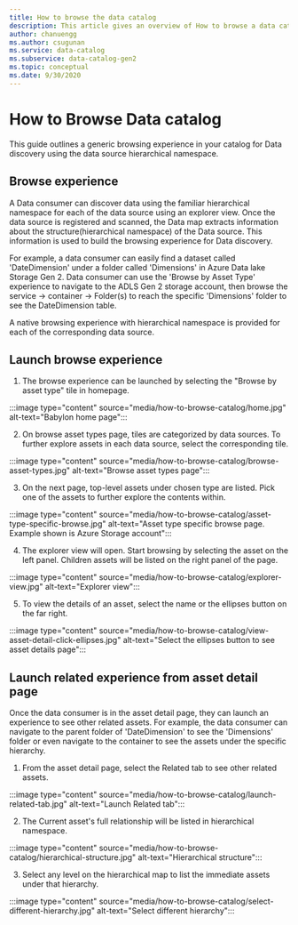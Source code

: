 ```yaml
---
title: How to browse the data catalog 
description: This article gives an overview of How to browse a data catalog using 'Browse by asset type tile'
author: chanuengg
ms.author: csugunan
ms.service: data-catalog
ms.subservice: data-catalog-gen2
ms.topic: conceptual
ms.date: 9/30/2020
---
```


# How to Browse Data catalog

This guide outlines a generic browsing experience in your catalog for Data discovery using the data source hierarchical namespace.

## Browse experience

A Data consumer can discover data using the familiar hierarchical namespace for each of the data source using an explorer view. Once the data source is registered and scanned, the Data map extracts information about the structure(hierarchical namespace) of the Data source. This information is used to build the browsing experience for Data discovery.

For example, a data consumer can easily find a dataset called 'DateDimension' under a folder called 'Dimensions' in Azure Data lake Storage Gen 2. Data consumer can use the 'Browse by Asset Type' experience to navigate to the ADLS Gen 2 storage account, then browse the service -> container -> Folder(s) to reach the specific 'Dimensions' folder to see the DateDimension table.

A native browsing experience with hierarchical namespace is provided for each of the corresponding data source.

## Launch browse experience

1. The browse experience can be launched by selecting the "Browse by asset type" tile in homepage.

:::image type="content" source="media/how-to-browse-catalog/home.jpg" alt-text="Babylon home page":::

2. On browse asset types page, tiles are categorized by data sources. To further explore assets in each data source, select the corresponding tile.

:::image type="content" source="media/how-to-browse-catalog/browse-asset-types.jpg" alt-text="Browse asset types page":::

3. On the next page, top-level assets under chosen type are listed. Pick one of the assets to further explore the contents within.

:::image type="content" source="media/how-to-browse-catalog/asset-type-specific-browse.jpg" alt-text="Asset type specific browse page. Example shown is Azure Storage account":::

4. The explorer view will open. Start browsing by selecting the asset on the left panel. Children assets will be listed on the right panel of the page.

:::image type="content" source="media/how-to-browse-catalog/explorer-view.jpg" alt-text="Explorer view":::

5. To view the details of an asset, select the name or the ellipses button on the far right.

:::image type="content" source="media/how-to-browse-catalog/view-asset-detail-click-ellipses.jpg" alt-text="Select the ellipses button to see asset details page":::

## Launch related experience from asset detail page

Once the data consumer is in the asset detail page, they can launch an experience to see other related assets. For example, the data consumer can navigate to the parent folder of 'DateDimension' to see the 'Dimensions' folder or even navigate to the container to see the assets under the specific hierarchy. 

1. From the asset detail page, select the Related tab to see other related assets.

:::image type="content" source="media/how-to-browse-catalog/launch-related-tab.jpg" alt-text="Launch Related tab":::

2. The Current asset's full relationship will be listed in hierarchical namespace.

:::image type="content" source="media/how-to-browse-catalog/hierarchical-structure.jpg" alt-text="Hierarchical structure":::

3. Select any level on the hierarchical map to list the immediate assets under that hierarchy.

:::image type="content" source="media/how-to-browse-catalog/select-different-hierarchy.jpg" alt-text="Select different hierarchy":::